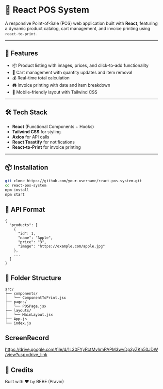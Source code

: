 # 🧾 React POS System

A responsive Point-of-Sale (POS) web application built with **React**, featuring a dynamic product catalog, cart management, and invoice printing using `react-to-print`.

---

## 🚀 Features

- 📦 Product listing with images, prices, and click-to-add functionality
- 🛒 Cart management with quantity updates and item removal
- 💰 Real-time total calculation
- 🖨️ Invoice printing with date and item breakdown
- 📱 Mobile-friendly layout with Tailwind CSS

---

## 🛠️ Tech Stack

- **React** (Functional Components + Hooks)
- **Tailwind CSS** for styling
- **Axios** for API calls
- **React Toastify** for notifications
- **React-to-Print** for invoice printing

---

## 📦 Installation

```bash
git clone https://github.com/your-username/react-pos-system.git
cd react-pos-system
npm install
npm start
```

## 🔗 API Format

```
{
  "products": [
    {
      "id": 1,
      "name": "Apple",
      "price": "3",
      "image": "https://example.com/apple.jpg"
    },
    ...
  ]
}
```

## 📁 Folder Structure

```
src/
├── components/
│   └── ComponentToPrint.jsx
├── pages/
│   └── POSPage.jsx
├── layouts/
│   └── MainLayout.jsx
├── App.js
└── index.js
```

## ScreenRecord
https://drive.google.com/file/d/1L30FYyRctMvhmPAPM3wvDp3yZKn50JDW/view?usp=drive_link



## 💬 Credits
Built with ❤️ by BEBE (Pravin)
